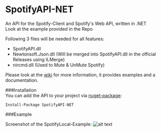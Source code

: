 SpotifyAPI-NET
===

An API for the Spotify-Client and Spotify's Web API, written in .NET  
Look at the example provided in the Repo

Following 3 files will be needed for all features:
+ SpotifyAPI.dll
+ Newtonsoft.Json.dll (Will be merged into SpotifyAPI.dll in the official Releases using ILMerge)
+ nircmd.dll (Used to Mute & UnMute Spotify)  

Please look at the [wiki](https://github.com/JohnnyCrazy/SpotifyAPI-NET/wiki) for more information, it provides examples and a documentation.

###Installation  
You can add the API to your project via [nuget-package](https://www.nuget.org/packages/SpotifyAPI-NET/):  
```
Install-Package SpotifyAPI-NET
```

###Example

Screenshot of the SpotifyLocal-Example:
![alt text](http://i.imgur.com/R9Xsma0.png "Example Screen")
